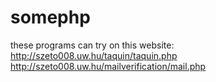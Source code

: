 # somephp
these programs can try on this website:
http://szeto008.uw.hu/taquin/taquin.php
http://szeto008.uw.hu/mailverification/mail.php
